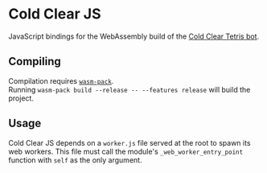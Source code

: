 # Cold Clear JS
JavaScript bindings for the WebAssembly build of the [Cold Clear Tetris bot](https://github.com/MinusKelvin/cold-clear).

## Compiling
Compilation requires [`wasm-pack`](https://rustwasm.github.io/wasm-pack).<br>
Running `wasm-pack build --release -- --features release` will build the project.

## Usage
Cold Clear JS depends on a `worker.js` file served at the root to spawn its web workers. This file must call the module's `_web_worker_entry_point` function with `self` as the only argument.
